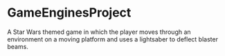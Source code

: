 # GameEnginesProject
A Star Wars themed game in which the player moves through an environment on a moving platform and uses a lightsaber to deflect blaster beams.
